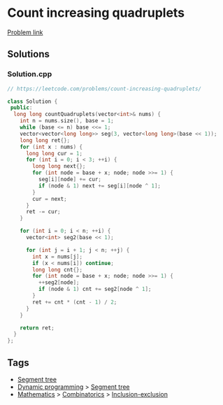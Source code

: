 # Count increasing quadruplets

[Problem link](https://leetcode.com/problems/count-increasing-quadruplets/)

## Solutions


### Solution.cpp
```cpp
// https://leetcode.com/problems/count-increasing-quadruplets/

class Solution {
 public:
  long long countQuadruplets(vector<int>& nums) {
    int n = nums.size(), base = 1;
    while (base <= n) base <<= 1;
    vector<vector<long long>> seg(3, vector<long long>(base << 1));
    long long ret{};
    for (int x : nums) {
      long long cur = 1;
      for (int i = 0; i < 3; ++i) {
        long long next{};
        for (int node = base + x; node; node >>= 1) {
          seg[i][node] += cur;
          if (node & 1) next += seg[i][node ^ 1];
        }
        cur = next;
      }
      ret -= cur;
    }

    for (int i = 0; i < n; ++i) {
      vector<int> seg2(base << 1);

      for (int j = i + 1; j < n; ++j) {
        int x = nums[j];
        if (x < nums[i]) continue;
        long long cnt{};
        for (int node = base + x; node; node >>= 1) {
          ++seg2[node];
          if (node & 1) cnt += seg2[node ^ 1];
        }
        ret += cnt * (cnt - 1) / 2;
      }
    }

    return ret;
  }
};
```
## Tags

* [Segment tree](/README.md#Segment_tree)
* [Dynamic programming](/README.md#Dynamic_programming) > [Segment tree](/README.md#Dynamic_programming-Segment_tree)
* [Mathematics](/README.md#Mathematics) > [Combinatorics](/README.md#Mathematics-Combinatorics) > [Inclusion-exclusion](/README.md#Mathematics-Combinatorics-Inclusion_exclusion)
